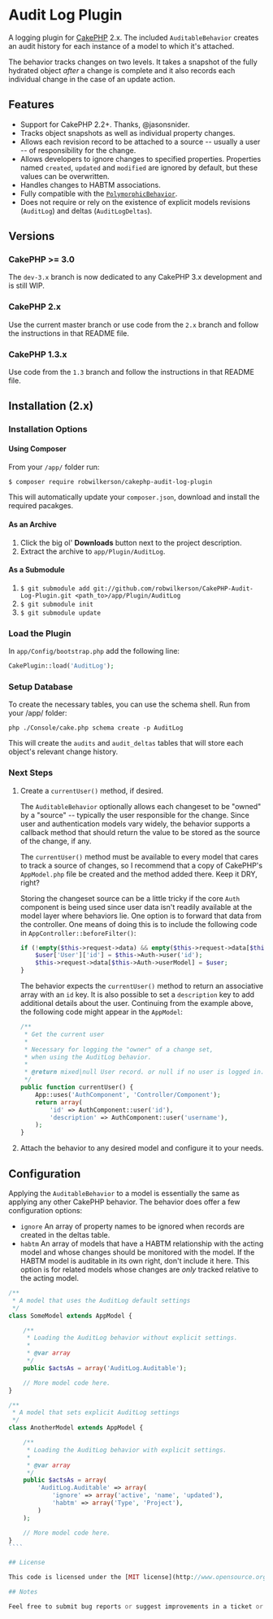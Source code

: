 # Audit Log Plugin

A logging plugin for [CakePHP](http://cakephp.org) 2.x. The included `AuditableBehavior`  creates an audit history for each instance of a model to which it's attached.

The behavior tracks changes on two levels. It takes a snapshot of the fully hydrated object _after_ a change is complete and it also records each individual change in the case of an update action.

## Features

* Support for CakePHP 2.2+. Thanks, @jasonsnider.
* Tracks object snapshots as well as individual property changes.
* Allows each revision record to be attached to a source -- usually a user -- of responsibility for the change.
* Allows developers to ignore changes to specified properties. Properties named `created`, `updated` and `modified` are ignored by default, but these values can be overwritten.
* Handles changes to HABTM associations.
* Fully compatible with the [`PolymorphicBehavior`](https://github.com/cakephp/cookbook/blob/master/models/behaviors/polymorphic.php).
* Does not require or rely on the existence of explicit models revisions (`AuditLog`) and deltas (`AuditLogDeltas`).

## Versions

### CakePHP >= 3.0

The `dev-3.x` branch is now dedicated to any CakePHP 3.x development and is still WIP. 

### CakePHP 2.x

Use the current master branch or use code from the `2.x` branch and follow the instructions in that README file.

### CakePHP 1.3.x

Use code from the `1.3` branch and follow the instructions in that README file.

## Installation (2.x)

### Installation Options

#### Using Composer

From your `/app/` folder run:

```sh
$ composer require robwilkerson/cakephp-audit-log-plugin
```    

This will automatically update your `composer.json`, download and install the required pacakges.

#### As an Archive

1. Click the big ol' **Downloads** button next to the project description.
1. Extract the archive to `app/Plugin/AuditLog`.

#### As a Submodule

1. `$ git submodule add git://github.com/robwilkerson/CakePHP-Audit-Log-Plugin.git <path_to>/app/Plugin/AuditLog`
1. `$ git submodule init`
1. `$ git submodule update`

### Load the Plugin

In ``app/Config/bootstrap.php`` add the following line:

```` php
CakePlugin::load('AuditLog');
````

### Setup Database

To create the necessary tables, you can use the schema shell. Run from your /app/ folder:

    php ./Console/cake.php schema create -p AuditLog

This will create the `audits` and `audit_deltas` tables that will store each object's relevant change history.

### Next Steps

1. Create a `currentUser()` method, if desired.

    The `AuditableBehavior` optionally allows each changeset to be "owned" by a "source" -- typically the user responsible for the change. Since user and authentication models vary widely, the behavior supports a callback method that should return the value to be stored as the source of the change, if any.

    The `currentUser()` method must be available to every model that cares to track a source of changes, so I recommend that a copy of CakePHP's `AppModel.php` file be created and the method added there. Keep it DRY, right?

    Storing the changeset source can be a little tricky if the core `Auth` component is being used since user data isn't readily available at the model layer where behaviors lie. One option is to forward that data from the controller. One means of doing this is to include the following code in `AppController::beforeFilter()`:

    ```` php
    if (!empty($this->request->data) && empty($this->request->data[$this->Auth->userModel])) {
    	$user['User']['id'] = $this->Auth->user('id');
    	$this->request->data[$this->Auth->userModel] = $user;
    }
    ````

    The behavior expects the `currentUser()` method to return an associative array with an `id` key. It is also possible to set a `description` key to add additional details about the user. 
    Continuing from the example above, the following code might appear in the `AppModel`:

    ```` php
    /**
     * Get the current user
     *
     * Necessary for logging the "owner" of a change set,
     * when using the AuditLog behavior.
     *
     * @return mixed|null User record. or null if no user is logged in.
     */
    public function currentUser() {
        App::uses('AuthComponent', 'Controller/Component');
        return array(
            'id' => AuthComponent::user('id'),
            'description' => AuthComponent::user('username'),
        );
    }
    ````

2. Attach the behavior to any desired model and configure it to your needs.

## Configuration

Applying the `AuditableBehavior` to a model is essentially the same as applying any other CakePHP behavior. The behavior does offer a few configuration options:

- ``ignore`` An array of property names to be ignored when records are created in the deltas table.
- ``habtm`` An array of models that have a HABTM relationship with the acting model and whose changes should be monitored with the model. If the HABTM model is auditable in its own right, don't include it here. This option is for related models whose changes are _only_ tracked relative to the acting model.

`````php
/**
 * A model that uses the AuditLog default settings
 */
class SomeModel extends AppModel {

	/**
	 * Loading the AuditLog behavior without explicit settings.
	 * 
	 * @var array
	 */
	public $actsAs = array('AuditLog.Auditable');

	// More model code here.
}

/**
 * A model that sets explicit AuditLog settings
 */
class AnotherModel extends AppModel {

	/**
	 * Loading the AuditLog behavior with explicit settings.
	 * 
	 * @var array
	 */
	public $actsAs = array(
		'AuditLog.Auditable' => array(
			'ignore' => array('active', 'name', 'updated'),
			'habtm' => array('Type', 'Project'),
		)
	);

	// More model code here.
}
````

## License

This code is licensed under the [MIT license](http://www.opensource.org/licenses/mit-license.php).

## Notes

Feel free to submit bug reports or suggest improvements in a ticket or fork this project and improve upon it yourself. Contributions welcome.

